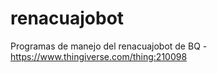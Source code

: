 renacuajobot
============

Programas de manejo del renacuajobot de BQ - https://www.thingiverse.com/thing:210098
